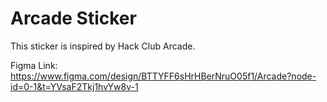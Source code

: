 # Arcade Sticker
This sticker is inspired by Hack Club Arcade.

Figma Link: https://www.figma.com/design/BTTYFF6sHrHBerNruO05f1/Arcade?node-id=0-1&t=YVsaF2Tkj1hvYw8v-1